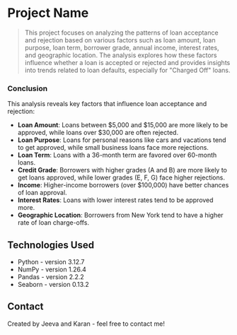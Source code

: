 # Project Name
> This project focuses on analyzing the patterns of loan acceptance and rejection based on various factors such as loan amount, loan purpose, loan term, borrower grade, annual income, interest rates, and geographic location. The analysis explores how these factors influence whether a loan is accepted or rejected and provides insights into trends related to loan defaults, especially for "Charged Off" loans.



### Conclusion

This analysis reveals key factors that influence loan acceptance and rejection:

- **Loan Amount**: Loans between $5,000 and $15,000 are more likely to be approved, while loans over $30,000 are often rejected.
- **Loan Purpose**: Loans for personal reasons like cars and vacations tend to get approved, while small business loans face more rejections.
- **Loan Term**: Loans with a 36-month term are favored over 60-month loans.
- **Credit Grade**: Borrowers with higher grades (A and B) are more likely to get loans approved, while lower grades (E, F, G) face higher rejections.
- **Income**: Higher-income borrowers (over $100,000) have better chances of loan approval.
- **Interest Rates**: Loans with lower interest rates tend to be approved more.
- **Geographic Location**: Borrowers from New York tend to have a higher rate of loan charge-offs.


## Technologies Used
- Python - version 3.12.7
- NumPy - version 1.26.4
- Pandas - version 2.2.2
- Seaborn - version 0.13.2


## Contact
Created by Jeeva and Karan - feel free to contact me!


<!-- Optional -->
<!-- ## License -->
<!-- This project is open source and available under the [... License](). -->

<!-- You don't have to include all sections - just the one's relevant to your project -->